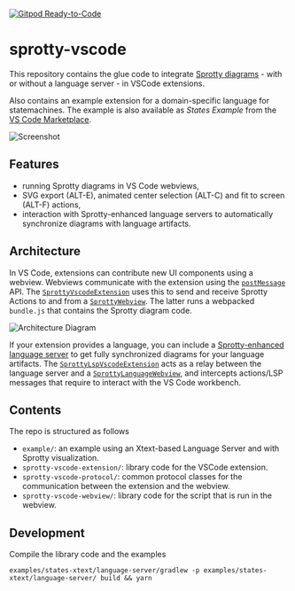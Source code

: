 [![Gitpod Ready-to-Code](https://img.shields.io/badge/Gitpod-Ready--to--Code-blue?logo=gitpod)](https://gitpod.io/#https://github.com/eclipse/sprotty-vscode) 

# sprotty-vscode

This repository contains the glue code to integrate [Sprotty diagrams](https://github.com/eclipse/sprotty) - with or without a language server - in VSCode extensions.

Also contains an example extension for a domain-specific language for statemachines. The example is also available as _States Example_ from the [VS Code Marketplace](https://marketplace.visualstudio.com/items?itemName=typefox.states-extension).

![Screenshot](images/screenshot.png)

## Features

* running Sprotty diagrams in VS Code webviews,
* SVG export (ALT-E), animated center selection (ALT-C) and fit to screen (ALT-F) actions,
* interaction with Sprotty-enhanced language servers to automatically synchronize diagrams with language artifacts.

## Architecture

In VS Code, extensions can contribute new UI components using a webview. Webviews communicate with the extension using the [`postMessage`](https://code.visualstudio.com/api/extension-guides/webview#passing-messages-from-an-extension-to-a-webview) API. The [`SprottyVscodeExtension`](./packages/sprotty-vscode/src/sprotty-vscode-extension.ts) uses this to send and receive Sprotty Actions to and from a [`SprottyWebview`](./packages/sprotty-vscode/src/sprotty-webview.ts). The latter runs a webpacked `bundle.js` that contains the Sprotty diagram code.

![Architecture Diagram](images/architecture.png)

If your extension provides a language, you can include a [Sprotty-enhanced language server](https://github.com/eclipse/sprotty-server) to get fully synchronized diagrams for your language artifacts. The [`SprottyLspVscodeExtension`](./packages/sprotty-vscode/src/lsp/sprotty-lsp-vscode-extension.ts) acts as a relay between the language server and a [`SprottyLanguageWebview`](./packages/sprotty-vscode/src/lsp/sprotty-lsp-webview.ts), and intercepts actions/LSP messages that require to interact with the VS Code workbench.

## Contents

The repo is structured as follows
- `example/`: an example using an Xtext-based Language Server and with Sprotty visualization.
- `sprotty-vscode-extension/`: library code for the VSCode extension.
- `sprotty-vscode-protocol/`: common protocol classes for the communication between the extension and the webview.
- `sprotty-vscode-webview/`: library code for the script that is run in the webview.

## Development

Compile the library code and the examples
```
examples/states-xtext/language-server/gradlew -p examples/states-xtext/language-server/ build && yarn
```

